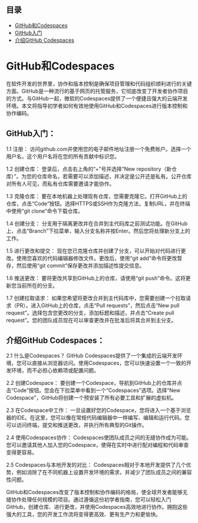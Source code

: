 ## 目录
- [GitHub和Codespaces](#github和codespaces)
- [GitHub入门](#github入门)
- [介绍GitHub Codespaces](#介绍github-codespaces)

# GitHub和Codespaces

在软件开发的世界里，协作和版本控制是确保项目管理和代码组织顺利进行的关键方面。GitHub是一种流行的基于网页的托管服务，它彻底改变了开发者协作项目的方式。与GitHub一起，微软的Codespaces提供了一个便捷且强大的云端开发环境。本文将指导初学者如何有效地使用GitHub和Codespaces进行版本控制和协作编码。

## GitHub入门：
1.1 注册：
访问github.com并使用您的电子邮件地址注册一个免费账户。选择一个用户名，这个用户名将在您的所有贡献中标识您。

1.2 创建仓库：
登录后，点击右上角的“+”号并选择“New repository（新仓库）”。为您的仓库命名，若需要可以添加描述，并决定是公开还是私有。公开仓库对所有人可见，而私有仓库需要邀请才能协作。

1.3 克隆仓库：
要在本地机器上处理现有仓库，您需要克隆它。打开GitHub上的仓库，点击“Code”按钮。选择HTTPS或SSH作为克隆方法，复制URL，并在终端中使用“git clone”命令下载仓库。

1.4 创建分支：
分支用于隔离更改并在合并到主代码库之前测试功能。在GitHub上，点击“Branch”下拉菜单，输入分支名称并按Enter。然后您将处理新分支上的工作。

1.5 进行更改和提交：
现在您已克隆仓库并创建了分支，可以开始对代码进行更改。使用您喜欢的代码编辑器修改文件。更改后，使用“git add”命令将更改暂存，然后使用“git commit”保存更改并添加描述性提交信息。

1.6 推送更改：
要将更改共享到GitHub上的仓库，请使用“git push”命令。这将更新您当前所在的分支。

1.7 创建拉取请求：
如果您希望将更改合并到主代码库中，您需要创建一个拉取请求（PR）。进入GitHub上的仓库，点击“Pull requests”，然后点击“New pull request”。选择包含您更改的分支，添加标题和描述，并点击“Create pull request”。您的团队成员现在可以审查更改并在批准后将其合并到主分支。

## 介绍GitHub Codespaces：
2.1 什么是Codespaces？
GitHub Codespaces提供了一个集成的云端开发环境，您可以直接从浏览器访问。使用Codespaces，您可以快速设置一个一致的开发环境，而不必担心依赖项或配置问题。

2.2 创建Codespace：
要创建一个Codespace，导航到GitHub上的仓库并点击“Code”按钮。您会在下拉菜单中看到一个“Codespaces”选项。选择“New Codespace”，GitHub将创建一个预安装了所有必要工具和扩展的虚拟机。

2.3 在Codespace中工作：
一旦设置好您的Codespace，您将进入一个基于浏览器的IDE。在这里，您可以像在常规代码编辑器中一样编写、编辑和运行代码。您可以访问终端，提交和推送更改，并执行所有典型的Git操作。

2.4 使用Codespaces协作：
Codespaces使团队成员之间的无缝协作成为可能。您可以邀请其他人加入您的Codespace，使得在实时中进行配对编程和代码审查变得更容易。

2.5 Codespaces与本地开发的对比：
Codespaces相对于本地开发提供了几个优势，例如消除了在不同机器上设置开发环境的需求，并减少了团队成员之间的兼容性问题。

GitHub和Codespaces改变了版本控制和协作编码的格局，使全球开发者能够无缝协作处理任何规模的项目。通过遵循这份初学者指南，您可以轻松入门GitHub，创建仓库、进行更改，并使用Codespaces高效地进行协作。拥抱这些强大的工具，您的开发工作流将变得更高效、更有生产力和更愉快。